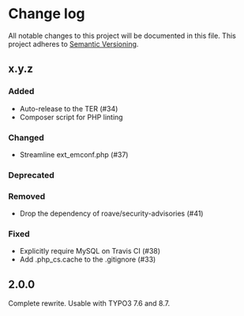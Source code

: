 # Change log

All notable changes to this project will be documented in this file.
This project adheres to [Semantic Versioning](https://semver.org/).

## x.y.z

### Added
- Auto-release to the TER (#34)
- Composer script for PHP linting

### Changed
- Streamline ext_emconf.php (#37)

### Deprecated

### Removed
- Drop the dependency of roave/security-advisories (#41)

### Fixed
- Explicitly require MySQL on Travis CI (#38)
- Add .php_cs.cache to the .gitignore (#33)

## 2.0.0
Complete rewrite. Usable with TYPO3 7.6 and 8.7.
